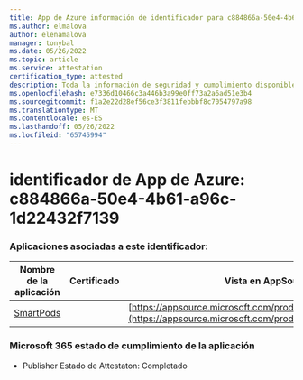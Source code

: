 ```yaml
---
title: App de Azure información de identificador para c884866a-50e4-4b61-a96c-1d22432f7139
ms.author: elmalova
author: elenamalova
manager: tonybal
ms.date: 05/26/2022
ms.topic: article
ms.service: attestation
certification_type: attested
description: Toda la información de seguridad y cumplimiento disponible para c884866a-50e4-4b61-a96c-1d22432f7139.
ms.openlocfilehash: e7336d10466c3a446b3a99e0ff73a2a6ad51e3b4
ms.sourcegitcommit: f1a2e22d28ef56ce3f3811febbbf8c7054797a98
ms.translationtype: MT
ms.contentlocale: es-ES
ms.lasthandoff: 05/26/2022
ms.locfileid: "65745994"
---
```

# <a name="azure-app-id-c884866a-50e4-4b61-a96c-1d22432f7139"></a>identificador de App de Azure: c884866a-50e4-4b61-a96c-1d22432f7139


### <a name="apps-associated-with-this-id"></a>Aplicaciones asociadas a este identificador:
| **Nombre de la aplicación** | **Certificado** | **Vista en AppSource** |
|--------------|---------------|-----------------------|
| [SmartPods](../forward/WA200004105.md) |  | [https://appsource.microsoft.com/product/office/WA200004105](https://appsource.microsoft.com/product/office/WA200004105) |

### <a name="microsoft-365-app-compliance-status"></a>Microsoft 365 estado de cumplimiento de la aplicación
- Publisher Estado de Attestaton: Completado
